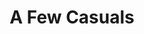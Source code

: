 ---
ee_id: '2215'
site: '1'
type: '2'
url: 2012-022-a-few-casuals
title: A Few Casuals
year: '2012'
display_year: '2012'
medium: Pink Ugg® footware, 99.9% pure lead ingots
dims:
pitch: "​Uggs with a lead ignot in them"
ps:
live_url:
related: "[120] 2011-114 A Few Casuals - 2011-114-a-few-casuals"
youtube:
related_code:
imgs: a-few-casuals-2012-022-full-1-skur2-database-ESJ.jpg
subheading:
download:
add_credit:
commission:
layout: things-i-made
---